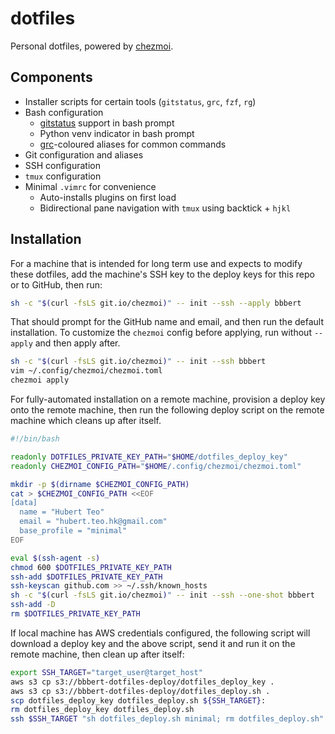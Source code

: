 # dotfiles

Personal dotfiles, powered by [chezmoi](https://github.com/twpayne/chezmoi).

## Components

- Installer scripts for certain tools (`gitstatus`, `grc`, `fzf`, `rg`)
- Bash configuration
  - [gitstatus](https://github.com/romkatv/gitstatus) support in bash prompt
  - Python venv indicator in bash prompt
  - [grc](https://github.com/garabik/grc)-coloured aliases for common commands
- Git configuration and aliases
- SSH configuration
- `tmux` configuration
- Minimal `.vimrc` for convenience
  - Auto-installs plugins on first load
  - Bidirectional pane navigation with `tmux` using backtick + `hjkl`

## Installation

For a machine that is intended for long term use and expects to modify these
dotfiles, add the machine's SSH key to the deploy keys for this repo or to
GitHub, then run:

```bash
sh -c "$(curl -fsLS git.io/chezmoi)" -- init --ssh --apply bbbert
```

That should prompt for the GitHub name and email, and then run the default
installation. To customize the `chezmoi` config before applying, run without
`--apply` and then apply after.

```bash
sh -c "$(curl -fsLS git.io/chezmoi)" -- init --ssh bbbert
vim ~/.config/chezmoi/chezmoi.toml
chezmoi apply
```

For fully-automated installation on a remote machine, provision a deploy key
onto the remote machine, then run the following deploy script on the remote
machine which cleans up after itself.

```bash
#!/bin/bash

readonly DOTFILES_PRIVATE_KEY_PATH="$HOME/dotfiles_deploy_key"
readonly CHEZMOI_CONFIG_PATH="$HOME/.config/chezmoi/chezmoi.toml"

mkdir -p $(dirname $CHEZMOI_CONFIG_PATH)
cat > $CHEZMOI_CONFIG_PATH <<EOF
[data]
  name = "Hubert Teo"
  email = "hubert.teo.hk@gmail.com"
  base_profile = "minimal"
EOF

eval $(ssh-agent -s)
chmod 600 $DOTFILES_PRIVATE_KEY_PATH
ssh-add $DOTFILES_PRIVATE_KEY_PATH
ssh-keyscan github.com >> ~/.ssh/known_hosts
sh -c "$(curl -fsLS git.io/chezmoi)" -- init --ssh --one-shot bbbert
ssh-add -D
rm $DOTFILES_PRIVATE_KEY_PATH
```

If local machine has AWS credentials configured, the following script will
download a deploy key and the above script, send it and run it on the remote
machine, then clean up after itself:
```bash
export SSH_TARGET="target_user@target_host"
aws s3 cp s3://bbbert-dotfiles-deploy/dotfiles_deploy_key .
aws s3 cp s3://bbbert-dotfiles-deploy/dotfiles_deploy.sh .
scp dotfiles_deploy_key dotfiles_deploy.sh ${SSH_TARGET}:
rm dotfiles_deploy_key dotfiles_deploy.sh
ssh $SSH_TARGET "sh dotfiles_deploy.sh minimal; rm dotfiles_deploy.sh"
```
